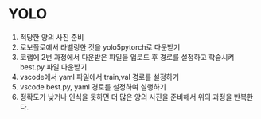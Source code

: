 <h1>YOLO</h1>

1. 적당한 양의 사진 준비<br>
2. 로보플로에서 라벨링한 것을 yolo5pytorch로 다운받기<br>
3. 코랩에 2번 과정에서 다운받은 파일을 업로드 후 경로를 설정하고 학습시켜 best.py 파일 다운받기<br>
4. vscode에서 yaml 파일에서 train,val 경로를 설정하기<br>
5. vscode best.py, yaml 경로를 설정하여 실행하기<br>
6. 정확도가 낮거나 인식을 못하면 더 많은 양의 사진을 준비해서 위의 과정을 반복한다.

